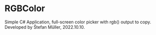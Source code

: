 # RGBColor
Simple C# Application, full-screen color picker with rgb() output to copy.
Developed by Štefan Müller, 2022.10.10.
